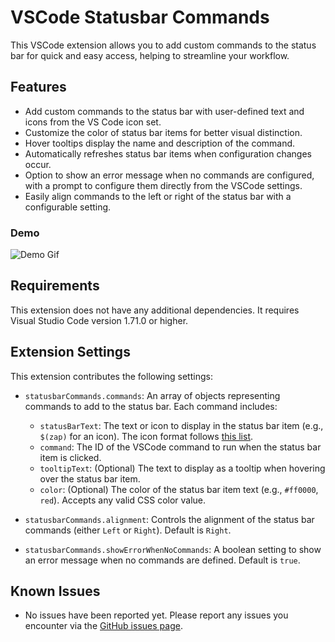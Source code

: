 # VSCode Statusbar Commands

This VSCode extension allows you to add custom commands to the status bar for quick and easy access, helping to streamline your workflow.

## Features

- Add custom commands to the status bar with user-defined text and icons from the VS Code icon set.
- Customize the color of status bar items for better visual distinction.
- Hover tooltips display the name and description of the command.
- Automatically refreshes status bar items when configuration changes occur.
- Option to show an error message when no commands are configured, with a prompt to configure them directly from the VSCode settings.
- Easily align commands to the left or right of the status bar with a configurable setting.

### Demo

![Demo Gif](https://github.com/kentayamada-dev/vscode-statusbar-commands/raw/main/assets/demo.gif)

## Requirements

This extension does not have any additional dependencies. It requires Visual Studio Code version 1.71.0 or higher.

## Extension Settings

This extension contributes the following settings:

- `statusbarCommands.commands`: An array of objects representing commands to add to the status bar. Each command includes:
  - `statusBarText`: The text or icon to display in the status bar item (e.g., `$(zap)` for an icon).
    The icon format follows [this list](https://code.visualstudio.com/api/references/icons-in-labels#icon-listing).
  - `command`: The ID of the VSCode command to run when the status bar item is clicked.
  - `tooltipText`: (Optional) The text to display as a tooltip when hovering over the status bar item.
  - `color`: (Optional) The color of the status bar item text (e.g., `#ff0000`, `red`). Accepts any valid CSS color value.

- `statusbarCommands.alignment`: Controls the alignment of the status bar commands (either `Left` or `Right`). Default is `Right`.

- `statusbarCommands.showErrorWhenNoCommands`: A boolean setting to show an error message when no commands are defined. Default is `true`.

## Known Issues

- No issues have been reported yet. Please report any issues you encounter via the [GitHub issues page](https://github.com/kentayamada-dev/vscode-statusbar-commands/issues).
